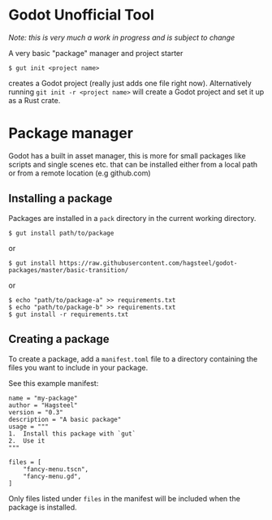 # Godot Unofficial Tool

*Note: this is very much a work in progress and is subject to change*

A very basic "package" manager and project starter

```
$ gut init <project name>
```

creates a Godot project (really just adds one file right now).
Alternatively running `git init -r <project name>` will create a Godot project
and set it up as a Rust crate.


# Package manager

Godot has a built in asset manager, this is more for small packages like scripts
and single scenes etc. that can be installed either from a local path or from a
remote location (e.g github.com)

## Installing a package

Packages are installed in a `pack` directory in the current working directory.


```
$ gut install path/to/package
```

or

```
$ gut install https://raw.githubusercontent.com/hagsteel/godot-packages/master/basic-transition/
```

or 

```
$ echo "path/to/package-a" >> requirements.txt
$ echo "path/to/package-b" >> requirements.txt
$ gut install -r requirements.txt
```

## Creating a package

To create a package, add a `manifest.toml` file to a directory containing the
files you want to include in your package.

See this example manifest:

```
name = "my-package"
author = "Hagsteel"
version = "0.3"
description = "A basic package"
usage = """
1.  Install this package with `gut`
2.  Use it
"""

files = [
    "fancy-menu.tscn",
    "fancy-menu.gd",
]
```

Only files listed under `files` in the manifest will be included when the package is installed.
